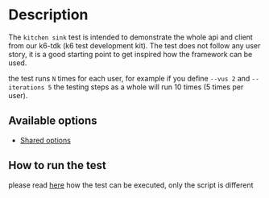 # Description

The `kitchen sink` test is intended to demonstrate the whole api and client from our k6-tdk (k6 test development kit).
The test does not follow any user story, it is a good starting point to get inspired how the framework can be used.

the test runs `N` times for each user, for example if you define `--vus 2` and `--iterations 5`
the testing steps as a whole will run 10 times (5 times per user).

## Available options

* [Shared options](/k6-tests/src/values/env)


## How to run the test

please read [here](/k6-tests/docs/run) how the test can be executed, only the script is different
